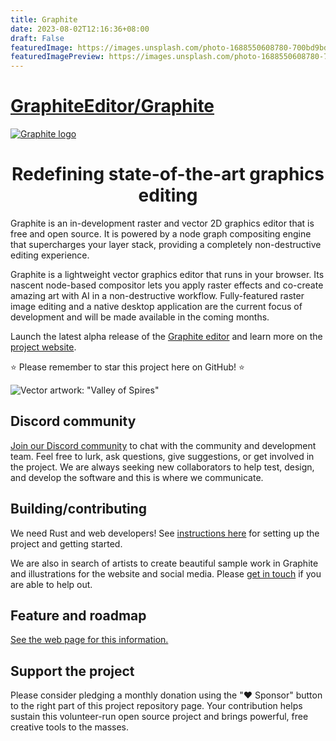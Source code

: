 ```yaml
---
title: Graphite
date: 2023-08-02T12:16:36+08:00
draft: False
featuredImage: https://images.unsplash.com/photo-1688550608780-700bd9bd0bb5?ixid=M3w0NjAwMjJ8MHwxfHJhbmRvbXx8fHx8fHx8fDE2OTA5NDk2NTV8&ixlib=rb-4.0.3
featuredImagePreview: https://images.unsplash.com/photo-1688550608780-700bd9bd0bb5?ixid=M3w0NjAwMjJ8MHwxfHJhbmRvbXx8fHx8fHx8fDE2OTA5NDk2NTV8&ixlib=rb-4.0.3
---
```


# [GraphiteEditor/Graphite](https://github.com/GraphiteEditor/Graphite)

<a href="https://graphite.rs/">
<picture>
<source media="(prefers-color-scheme: dark)" srcset="https://static.graphite.rs/readme/graphite-readme-logo-dark-theme.svg">
<source media="(prefers-color-scheme: light)" srcset="https://static.graphite.rs/readme/graphite-readme-logo-light-theme.svg">
<img alt="Graphite logo" src="https://static.graphite.rs/readme/graphite-readme-logo-dark-theme.svg">
</picture>
</a>

<h1 align="center">Redefining state-of-the-art graphics editing</h1>

Graphite is an in-development raster and vector 2D graphics editor that is free and open source. It is powered by a node graph compositing engine that supercharges your layer stack, providing a completely non-destructive editing experience.

Graphite is a lightweight vector graphics editor that runs in your browser. Its nascent node-based compositor lets you apply raster effects and co-create amazing art with AI in a non-destructive workflow. Fully-featured raster image editing and a native desktop application are the current focus of development and will be made available in the coming months.

Launch the latest alpha release of the [Graphite editor](https://editor.graphite.rs) and learn more on the [project website](https://graphite.rs/).

⭐ Please remember to star this project here on GitHub! ⭐

![Vector artwork: "Valley of Spires"](https://static.graphite.rs/content/index/gui-demo-valley-of-spires.png)

## Discord community

[Join our Discord community](https://discord.graphite.rs) to chat with the community and development team. Feel free to lurk, ask questions, give suggestions, or get involved in the project. We are always seeking new collaborators to help test, design, and develop the software and this is where we communicate.

## Building/contributing

We need Rust and web developers! See [instructions here](https://graphite.rs/contribute/) for setting up the project and getting started.

We are also in search of artists to create beautiful sample work in Graphite and illustrations for the website and social media. Please [get in touch](https://graphite.rs/contact/) if you are able to help out.

## Feature and roadmap

[See the web page for this information.](https://graphite.rs/features/)

## Support the project

Please consider pledging a monthly donation using the "♥ Sponsor" button to the right part of this project repository page. Your contribution helps sustain this volunteer-run open source project and brings powerful, free creative tools to the masses.
